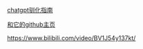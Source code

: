 [chatgpt驯化指南](https://www.promptingguide.ai/)

[和它的github主页](https://github.com/dair-ai/Prompt-Engineering-Guide)

https://www.bilibili.com/video/BV1J54y137kt/
